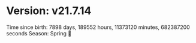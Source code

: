 # Version: v21.7.14
Time since birth: 7898 days, 189552 hours, 11373120 minutes, 682387200 seconds
Season: Spring 🌸
